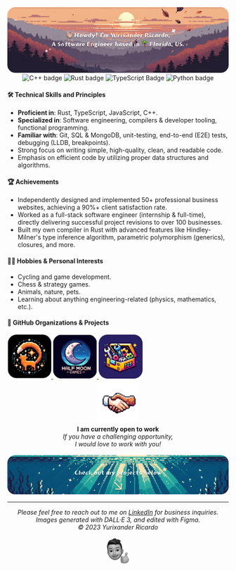 <img alt="Header illustration" src="./assets/header.png" />

<div align="center">
  <img alt="C++ badge" src="https://img.shields.io/badge/C%2B%2B-%23eb4d4b?style=for-the-badge&logo=c%2B%2B">
  <img alt="Rust badge" src="https://img.shields.io/badge/Rust-%23f0932b?style=for-the-badge&logo=rust" />
  <img alt="TypeScript Badge" src="https://img.shields.io/badge/TypeScript-%23686de0?style=for-the-badge&logo=typescript&logoColor=%23fff">
  <img alt="Python badge" src="https://img.shields.io/badge/Python-%23e056fd?style=for-the-badge&logo=python&logoColor=%23fff">
</div>

#### 🛠 Technical Skills and Principles
- **Proficient in**: Rust, TypeScript, JavaScript, C++.
- **Specialized in**: Software engineering, compilers & developer tooling, functional programming.
- **Familiar with**: Git, SQL & MongoDB, unit-testing, end-to-end (E2E) tests, debugging (LLDB, breakpoints).
- Strong focus on writing simple, high-quality, clean, and readable code.
- Emphasis on efficient code by utilizing proper data structures and algorithms.

#### 🏆 Achievements
- Independently designed and implemented 50+ professional business websites, achieving a 90%+ client satisfaction rate.
- Worked as a full-stack software engineer (internship & full-time), directly delivering successful project revisions to over 100 businesses.
- Built my own compiler in Rust with advanced features like Hindley-Milner's type inference algorithm, parametric polymorphism (generics), closures, and more.

#### 🚴‍♂️ Hobbies & Personal Interests
- Cycling and game development.
- Chess & strategy games.
- Animals, nature, pets.
- Learning about anything engineering-related (physics, mathematics, etc.).

#### 🌟 GitHub Organizations & Projects

<a href="https://github.com/codex-tooling/tails">
  <img width="100" src="./assets/tails-project-logo.png" />
</a>
<a href="https://github.com/halfmoongames">
  <img width="100" src="./assets/halfmoongames-org-logo.png" />
</a>
<a href="https://github.com/codex-tooling">
  <img width="100" src="./assets/codex-tooling-org-logo.png" />
</a>

<div align="center">
  <strong><img width="100" src="./assets/handshake.png" /><br />I am currently open to work</strong><br />
  <i>If you have a challenging opportunity, <br />I would love to work with you!</i>
</div>

<br />
<img alt="Footer illustration" src="./assets/footer.png" />
<hr />
<div align="center">
  <i>
    Please feel free to reach out to me on <a href="https://www.linkedin.com/in/yurixander/">LinkedIn</a> for business inquiries.<br />
    Images generated with DALL·E 3, and edited with Figma.<br />
    &copy; 2023 Yurixander Ricardo<br /><br />
    <img alt="Thumbs up illustration" src="./assets/thumbs-up.png" />
  </i>
</div>
